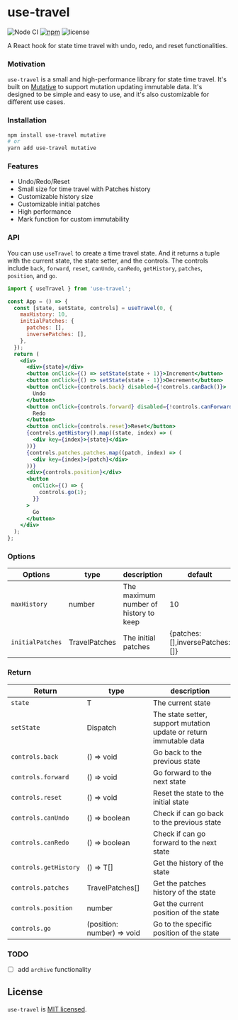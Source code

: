 # use-travel

![Node CI](https://github.com/unadlib/use-travel/workflows/Node%20CI/badge.svg)
[![npm](https://img.shields.io/npm/v/use-travel.svg)](https://www.npmjs.com/package/use-travel)
![license](https://img.shields.io/npm/l/use-travel)

A React hook for state time travel with undo, redo, and reset functionalities.

### Motivation

`use-travel` is a small and high-performance library for state time travel. It's built on [Mutative](https://github.com/unadlib/mutative) to support mutation updating immutable data. It's designed to be simple and easy to use, and it's also customizable for different use cases.

### Installation

```bash
npm install use-travel mutative
# or
yarn add use-travel mutative
```

### Features

- Undo/Redo/Reset
- Small size for time travel with Patches history
- Customizable history size
- Customizable initial patches
- High performance
- Mark function for custom immutability

### API

You can use `useTravel` to create a time travel state. And it returns a tuple with the current state, the state setter, and the controls. The controls include `back`, `forward`, `reset`, `canUndo`, `canRedo`, `getHistory`, `patches`, `position`, and `go`.

```jsx
import { useTravel } from 'use-travel';

const App = () => {
  const [state, setState, controls] = useTravel(0, {
    maxHistory: 10,
    initialPatches: {
      patches: [],
      inversePatches: [],
    },
  });
  return (
    <div>
      <div>{state}</div>
      <button onClick={() => setState(state + 1)}>Increment</button>
      <button onClick={() => setState(state - 1)}>Decrement</button>
      <button onClick={controls.back} disabled={!controls.canBack()}>
        Undo
      </button>
      <button onClick={controls.forward} disabled={!controls.canForward()}>
        Redo
      </button>
      <button onClick={controls.reset}>Reset</button>
      {controls.getHistory().map((state, index) => (
        <div key={index}>{state}</div>
      ))}
      {controls.patches.patches.map((patch, index) => (
        <div key={index}>{patch}</div>
      ))}
      <div>{controls.position}</div>
      <button
        onClick={() => {
          controls.go(1);
        }}
      >
        Go
      </button>
    </div>
  );
};
```

### Options

| Options          | type          | description                           | default                          |
| ---------------- | ------------- | ------------------------------------- | -------------------------------- |
| `maxHistory`     | number        | The maximum number of history to keep | 10                               |
| `initialPatches` | TravelPatches | The initial patches                   | {patches: [],inversePatches: []} |

### Return

| Return                | type                       | description                                                        |
| --------------------- | -------------------------- | ------------------------------------------------------------------ |
| `state`               | T                          | The current state                                                  |
| `setState`            | Dispatch<T>                | The state setter, support mutation update or return immutable data |
| `controls.back`       | () => void                 | Go back to the previous state                                      |
| `controls.forward`    | () => void                 | Go forward to the next state                                       |
| `controls.reset`      | () => void                 | Reset the state to the initial state                               |
| `controls.canUndo`    | () => boolean              | Check if can go back to the previous state                         |
| `controls.canRedo`    | () => boolean              | Check if can go forward to the next state                          |
| `controls.getHistory` | () => T[]                  | Get the history of the state                                       |
| `controls.patches`    | TravelPatches[]            | Get the patches history of the state                               |
| `controls.position`   | number                     | Get the current position of the state                              |
| `controls.go`         | (position: number) => void | Go to the specific position of the state                           |

### TODO

- [ ] add `archive` functionality

## License

`use-travel` is [MIT licensed](https://github.com/unadlib/use-travel/blob/main/LICENSE).
